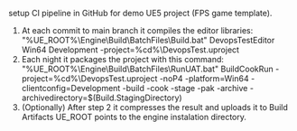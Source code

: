 setup CI pipeline in GitHub for demo UE5 project (FPS game template).
1. At each commit to main branch it compiles the editor libraries:
   "%UE_ROOT%\Engine\Build\BatchFiles\Build.bat" DevopsTestEditor Win64 Development -project=%cd%\DevopsTest.uproject
3. Each night it packages the project with this command:
   "%UE_ROOT%\Engine\Build\BatchFiles\RunUAT.bat" BuildCookRun -project=%cd%\DevopsTest.uproject -noP4 -platform=Win64 -clientconfig=Development -build -cook -stage -pak -archive -archivedirectory=$(Build.StagingDirectory)
5. (Optionally) After step 2 it compresses the result and uploads it to Build Artifacts
UE_ROOT points to the engine instalation directory. 
